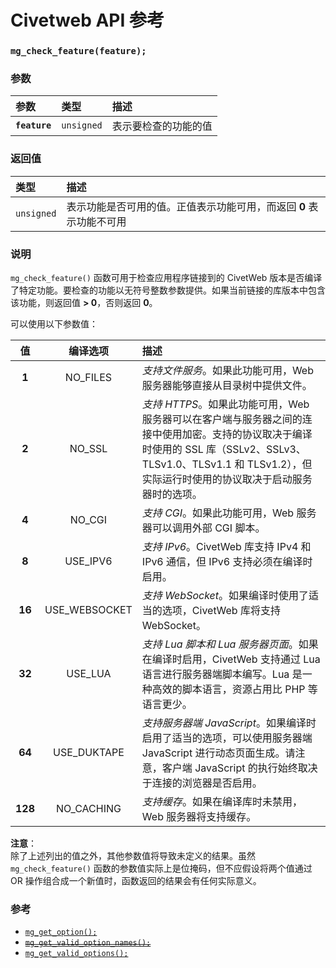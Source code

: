 # Civetweb API 参考

### `mg_check_feature(feature);`

### 参数

| 参数 | 类型 | 描述 |
| :--- | :--- | :--- |
| **`feature`** | `unsigned` | 表示要检查的功能的值 |

### 返回值

| 类型 | 描述 |
| :--- | :--- |
| `unsigned` | 表示功能是否可用的值。正值表示功能可用，而返回 **0** 表示功能不可用 |

### 说明

`mg_check_feature()` 函数可用于检查应用程序链接到的 CivetWeb 版本是否编译了特定功能。要检查的功能以无符号整数参数提供。如果当前链接的库版本中包含该功能，则返回值 **> 0**，否则返回 **0**。

可以使用以下参数值：

| 值 | 编译选项 | 描述 |
| :---: | :---: | :--- |
| **1** | NO_FILES | *支持文件服务*。如果此功能可用，Web 服务器能够直接从目录树中提供文件。 |
| **2** | NO_SSL | *支持 HTTPS*。如果此功能可用，Web 服务器可以在客户端与服务器之间的连接中使用加密。支持的协议取决于编译时使用的 SSL 库（SSLv2、SSLv3、TLSv1.0、TLSv1.1 和 TLSv1.2），但实际运行时使用的协议取决于启动服务器时的选项。 |
| **4** | NO_CGI | *支持 CGI*。如果此功能可用，Web 服务器可以调用外部 CGI 脚本。 |
| **8** | USE_IPV6 | *支持 IPv6*。CivetWeb 库支持 IPv4 和 IPv6 通信，但 IPv6 支持必须在编译时启用。 |
| **16** | USE_WEBSOCKET | *支持 WebSocket*。如果编译时使用了适当的选项，CivetWeb 库将支持 WebSocket。 |
| **32** | USE_LUA | *支持 Lua 脚本和 Lua 服务器页面*。如果在编译时启用，CivetWeb 支持通过 Lua 语言进行服务器端脚本编写。Lua 是一种高效的脚本语言，资源占用比 PHP 等语言更少。 |
| **64** | USE_DUKTAPE | *支持服务器端 JavaScript*。如果编译时启用了适当的选项，可以使用服务器端 JavaScript 进行动态页面生成。请注意，客户端 JavaScript 的执行始终取决于连接的浏览器是否启用。 |
| **128** | NO_CACHING | *支持缓存*。如果在编译库时未禁用，Web 服务器将支持缓存。 |

**注意**：  
除了上述列出的值之外，其他参数值将导致未定义的结果。虽然 `mg_check_feature()` 函数的参数值实际上是位掩码，但不应假设将两个值通过 OR 操作组合成一个新值时，函数返回的结果会有任何实际意义。

### 参考

* [`mg_get_option();`](mg_get_option.md)
* [~~`mg_get_valid_option_names();`~~](mg_get_valid_option_names.md)
* [`mg_get_valid_options();`](mg_get_valid_options.md)
